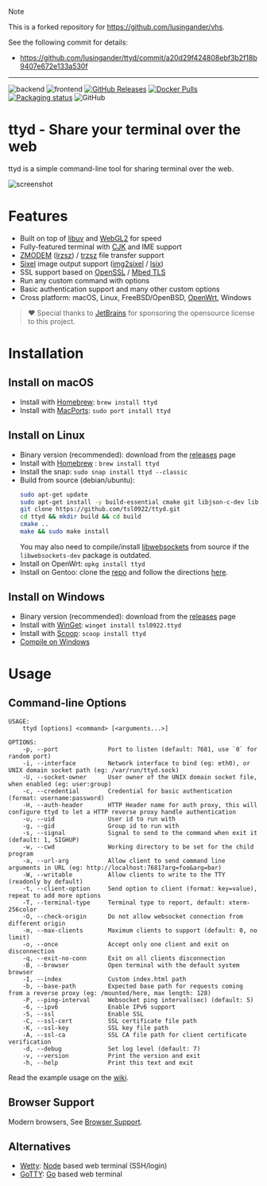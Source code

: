> [!NOTE]
> This is a forked repository for https://github.com/lusingander/vhs.
> 
> See the following commit for details:
> - https://github.com/lusingander/ttyd/commit/a20d29f424808ebf3b2f18b9407e672e133a530f

----

![backend](https://github.com/tsl0922/ttyd/workflows/backend/badge.svg)
![frontend](https://github.com/tsl0922/ttyd/workflows/frontend/badge.svg)
[![GitHub Releases](https://img.shields.io/github/downloads/tsl0922/ttyd/total)](https://github.com/tsl0922/ttyd/releases)
[![Docker Pulls](https://img.shields.io/docker/pulls/tsl0922/ttyd)](https://hub.docker.com/r/tsl0922/ttyd)
[![Packaging status](https://repology.org/badge/tiny-repos/ttyd.svg)](https://repology.org/project/ttyd/versions)
![GitHub](https://img.shields.io/github/license/tsl0922/ttyd)

# ttyd - Share your terminal over the web

ttyd is a simple command-line tool for sharing terminal over the web.

![screenshot](https://github.com/tsl0922/ttyd/raw/main/screenshot.gif)

# Features

- Built on top of [libuv](https://libuv.org) and [WebGL2](https://developer.mozilla.org/en-US/docs/Web/API/WebGL_API) for speed
- Fully-featured terminal with [CJK](https://en.wikipedia.org/wiki/CJK_characters) and IME support
- [ZMODEM](https://en.wikipedia.org/wiki/ZMODEM) ([lrzsz](https://ohse.de/uwe/software/lrzsz.html)) / [trzsz](https://trzsz.github.io) file transfer support
- [Sixel](https://en.wikipedia.org/wiki/Sixel) image output support ([img2sixel](https://saitoha.github.io/libsixel) / [lsix](https://github.com/hackerb9/lsix))
- SSL support based on [OpenSSL](https://www.openssl.org) / [Mbed TLS](https://github.com/Mbed-TLS/mbedtls)
- Run any custom command with options
- Basic authentication support and many other custom options
- Cross platform: macOS, Linux, FreeBSD/OpenBSD, [OpenWrt](https://openwrt.org), Windows

> ❤ Special thanks to [JetBrains](https://www.jetbrains.com/?from=ttyd) for sponsoring the opensource license to this project.

# Installation

## Install on macOS

- Install with [Homebrew](http://brew.sh): `brew install ttyd`
- Install with [MacPorts](https://www.macports.org): `sudo port install ttyd`

## Install on Linux

- Binary version (recommended): download from the [releases](https://github.com/tsl0922/ttyd/releases) page
- Install with [Homebrew](https://docs.brew.sh/Homebrew-on-Linux) : `brew install ttyd`
- Install the snap: `sudo snap install ttyd --classic`
- Build from source (debian/ubuntu):
    ```bash
    sudo apt-get update
    sudo apt-get install -y build-essential cmake git libjson-c-dev libwebsockets-dev
    git clone https://github.com/tsl0922/ttyd.git
    cd ttyd && mkdir build && cd build
    cmake ..
    make && sudo make install
    ```
    You may also need to compile/install [libwebsockets](https://libwebsockets.org) from source if the `libwebsockets-dev` package is outdated.
- Install on OpenWrt: `opkg install ttyd`
- Install on Gentoo: clone the [repo](https://bitbucket.org/mgpagano/ttyd/src/master) and follow the directions [here](https://wiki.gentoo.org/wiki/Custom_repository#Creating_a_local_repository).

## Install on Windows

- Binary version (recommended): download from the [releases](https://github.com/tsl0922/ttyd/releases) page
- Install with [WinGet](https://github.com/microsoft/winget-cli): `winget install tsl0922.ttyd`
- Install with [Scoop](https://scoop.sh/#/apps?q=ttyd&s=2&d=1&o=true): `scoop install ttyd`
- [Compile on Windows](https://github.com/tsl0922/ttyd/wiki/Compile-on-Windows)

# Usage

## Command-line Options

```
USAGE:
    ttyd [options] <command> [<arguments...>]

OPTIONS:
    -p, --port              Port to listen (default: 7681, use `0` for random port)
    -i, --interface         Network interface to bind (eg: eth0), or UNIX domain socket path (eg: /var/run/ttyd.sock)
    -U, --socket-owner      User owner of the UNIX domain socket file, when enabled (eg: user:group)
    -c, --credential        Credential for basic authentication (format: username:password)
    -H, --auth-header       HTTP Header name for auth proxy, this will configure ttyd to let a HTTP reverse proxy handle authentication
    -u, --uid               User id to run with
    -g, --gid               Group id to run with
    -s, --signal            Signal to send to the command when exit it (default: 1, SIGHUP)
    -w, --cwd               Working directory to be set for the child program
    -a, --url-arg           Allow client to send command line arguments in URL (eg: http://localhost:7681?arg=foo&arg=bar)
    -W, --writable          Allow clients to write to the TTY (readonly by default)
    -t, --client-option     Send option to client (format: key=value), repeat to add more options
    -T, --terminal-type     Terminal type to report, default: xterm-256color
    -O, --check-origin      Do not allow websocket connection from different origin
    -m, --max-clients       Maximum clients to support (default: 0, no limit)
    -o, --once              Accept only one client and exit on disconnection
    -q, --exit-no-conn      Exit on all clients disconnection
    -B, --browser           Open terminal with the default system browser
    -I, --index             Custom index.html path
    -b, --base-path         Expected base path for requests coming from a reverse proxy (eg: /mounted/here, max length: 128)
    -P, --ping-interval     Websocket ping interval(sec) (default: 5)
    -6, --ipv6              Enable IPv6 support
    -S, --ssl               Enable SSL
    -C, --ssl-cert          SSL certificate file path
    -K, --ssl-key           SSL key file path
    -A, --ssl-ca            SSL CA file path for client certificate verification
    -d, --debug             Set log level (default: 7)
    -v, --version           Print the version and exit
    -h, --help              Print this text and exit
```

Read the example usage on the [wiki](https://github.com/tsl0922/ttyd/wiki/Example-Usage).

## Browser Support

Modern browsers, See [Browser Support](https://github.com/xtermjs/xterm.js#browser-support).

## Alternatives

* [Wetty](https://github.com/krishnasrinivas/wetty): [Node](https://nodejs.org) based web terminal (SSH/login)
* [GoTTY](https://github.com/yudai/gotty): [Go](https://golang.org) based web terminal
